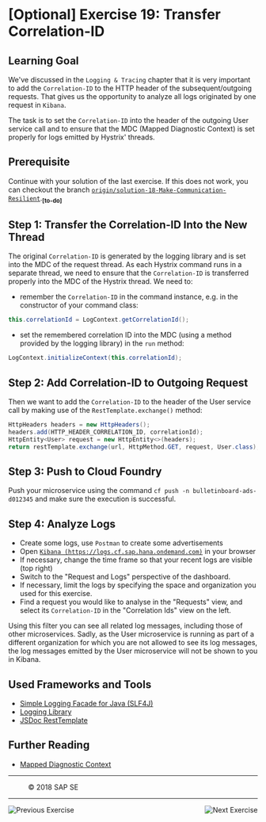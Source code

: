 [Optional] Exercise 19: Transfer Correlation-ID
===============================================

## Learning Goal

We've discussed in the `Logging & Tracing` chapter that it is very important to add the `Correlation-ID` to the HTTP header of the subsequent/outgoing requests. That gives us the opportunity to analyze all logs originated by one request in `Kibana`.

The task is to set the `Correlation-ID` into the header of the outgoing User service call and to ensure that the MDC (Mapped Diagnostic Context) is set properly for logs emitted by Hystrix' threads.

## Prerequisite
Continue with your solution of the last exercise. If this does not work, you can checkout the branch [`origin/solution-18-Make-Communication-Resilient`](https://github.wdf.sap.corp/cc-java/cc-bulletinboard-ads-spring-webmvc/tree/solution-18-Make-Communication-Resilient).<sub><b>[to-do]</b></sub>

## Step 1: Transfer the Correlation-ID Into the New Thread
The original `Correlation-ID` is generated by the logging library and is set into the MDC of the request thread.
As each Hystrix command runs in a separate thread, we need to ensure that the `Correlation-ID` is transferred properly into the MDC of the Hystrix thread. We need to:
- remember the `Correlation-ID` in the command instance, e.g. in the constructor of your command class:
```java
this.correlationId = LogContext.getCorrelationId();
```
- set the remembered correlation ID into the MDC (using a method provided by the logging library) in the `run` method:
```java
LogContext.initializeContext(this.correlationId);
```

## Step 2: Add Correlation-ID to Outgoing Request
Then we want to add the `Correlation-ID` to the header of the User service call by making use of the `RestTemplate.exchange()` method:
```java
HttpHeaders headers = new HttpHeaders();
headers.add(HTTP_HEADER_CORRELATION_ID, correlationId);
HttpEntity<User> request = new HttpEntity<>(headers);
return restTemplate.exchange(url, HttpMethod.GET, request, User.class);
```

## Step 3: Push to Cloud Foundry
Push your microservice using the command `cf push -n bulletinboard-ads-d012345` and make sure the execution is successful.

## Step 4: Analyze Logs
- Create some logs, use `Postman` to create some advertisements
- Open [`Kibana (https://logs.cf.sap.hana.ondemand.com)`](https://logs.cf.sap.hana.ondemand.com) in your browser
- If necessary, change the time frame so that your recent logs are visible (top right)
- Switch to the "Request and Logs" perspective of the dashboard.
- If necessary, limit the logs by specifying the space and organization you used for this exercise.
- Find a request you would like to analyse in the "Requests" view, and select its `Correlation-ID` in the "Correlation Ids" view on the left.

Using this filter you can see all related log messages, including those of other microservices. Sadly, as the User microservice is running as part of a different organization for which you are not allowed to see its log messages, the log messages emitted by the User microservice will not be shown to you in Kibana.


## Used Frameworks and Tools
- [Simple Logging Facade for Java (SLF4J)](http://www.slf4j.org/)
- [Logging Library](https://github.com/SAP/cf-java-logging-support)
- [JSDoc RestTemplate](http://docs.spring.io/spring-framework/docs/current/javadoc-api/org/springframework/web/client/RestTemplate.html)

## Further Reading
- [Mapped Diagnostic Context](http://logback.qos.ch/manual/mdc.html)

***
<dl>
  <dd>
  <div class="footer">&copy; 2018 SAP SE</div>
  </dd>
</dl>
<hr>
<a href="Exercise_18_Make_Communication_Resilient.md">
  <img align="left" alt="Previous Exercise">
</a>
<a href="Exercise_20_Use_Message_Queues.md">
  <img align="right" alt="Next Exercise">
</a>
